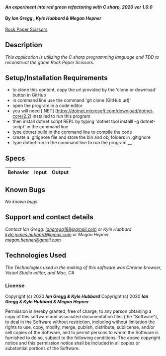 #### _An experiment into red green refactoring with C sharp, 2020 ver 1.0.0_

#### By _Ian Gregg , Kyle Hubbard & Megan Hepner_
[Rock Paper Scissors](https://github.com/hubba180/rock-paper-scissors)

## Description

_This application is utilizing the C sharp programming language and TDD to reconstruct the game Rock Paper Scissors._

## Setup/Installation Requirements

* to clone this content, copy the url provided by the 'clone or download' button in GitHub
* in command line use the command 'git clone (GitHub url)'
* open the program in a code editor
* you will need [.NET] (https://dotnet.microsoft.com/download/dotnet-core/2.2) installed to run this program 
* then install dotnet script REPL by typing 'dotnet tool installl -g dotnet-script' in the command line
* type dotnet build in the command line to compile the code
* create a .gitignore file and store the bin and obj folders in .gitignore
* type dotnet run in the command line to run the program
__
## Specs
| Behavior    | Input | Output |
| :---------- | ----- | -----: |


## Known Bugs
_No known bugs_
## Support and contact details

_Contact Ian Gregg: <iangregg188@gmail.com>
or
Kyle Hubbard <kyle.james.hubbard@gmail.com>
or
Megan Hepner <megan.hepner@gmail.com>_

## Technologies Used

_The Technologies used in the making of this software was Chrome browser, Visual Studio editor, and Mac, C#_

### License

Copyright (c) 2020 **_Ian Gregg & Kyle Hubbard_**
Copyright (c) 2020 **_Ian Gregg & Kyle Hubbard & Megan Hepner_**

Permission is hereby granted, free of charge, to any person obtaining a copy of this software and associated documentation files (the “Software”), to deal in the Software without restriction, including without limitation the rights to use, copy, modify, merge, publish, distribute, sublicense, and/or sell copies of the Software, and to permit persons to whom the Software is furnished to do so, subject to the following conditions:
The above copyright notice and this permission notice shall be included in all copies or substantial portions of the Software.